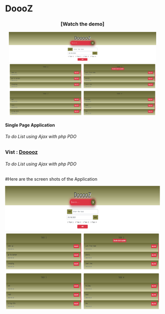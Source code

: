 <h1>DoooZ</h1>
 <div align="center">
 <h3>[Watch the demo]</h3>
  <a href="https://www.youtube.com/embed/UrLIcJPJxSc"><img src="screenshot.png"  height="270" width="480"></a>
</div>

<h4>Single Page Application</h4>
<h6>To do List using Ajax with php PDO</h6>
<h3>Vist : <a href="http://dooooz.co.nf/">Dooooz</a>
<h6>To do List using Ajax with php PDO</h6>
#Here are the screen shots of the Application<br>
  <p align="left">
 <img src="screenshot.png" height="400">
</p>
